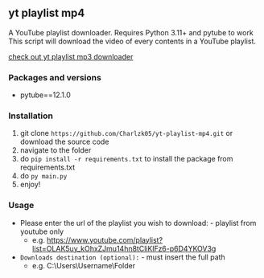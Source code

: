 ## yt playlist mp4
A YouTube playlist downloader. Requires Python 3.11+ and pytube to work
This script will download the video of every contents in a YouTube playlist.

[check out yt playlist mp3 downloader](https://github.com/Charlzk05/yt-playlist)

### Packages and versions
- pytube==12.1.0

### Installation
1. git clone ``https://github.com/Charlzk05/yt-playlist-mp4.git`` or download the source code
2. navigate to the folder
3. do ``pip install -r requirements.txt`` to install the package from requirements.txt
4. do ``py main.py``
5. enjoy!

### Usage
- Please enter the url of the playlist you wish to download: - playlist from youtube only
  - e.g. https://www.youtube.com/playlist?list=OLAK5uy_kOhxZJmu14hn8tCliKIFz6-p6D4YKOV3g
- ``Downloads destination (optional):`` - must insert the full path
  - e.g. C:\Users\Username\Folder
